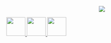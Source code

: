 <!--
**ankitBytes/ankitBytes** is a ✨ _special_ ✨ repository because its `README.md` (this file) appears on your GitHub profile.

Here are some ideas to get you started:

- 🔭 I’m currently working on ...
- 🌱 I’m currently learning ...
- 👯 I’m looking to collaborate on ...
- 🤔 I’m looking for help with ...
- 💬 Ask me about ...
- 📫 How to reach me: ...
- 😄 Pronouns: ...
- ⚡ Fun fact: ...
-->

<p align="center">
  <img src="https://capsule-render.vercel.app/api?type=venom&height=300&color=gradient&text=Hello%20Everyone!&textBg=false&animation=twinkling"/>
</p>

<div>
<a href="www.linkedin.com/in/ankit-kumar-sahu" target="_blank" style="padding: '0 1rem'">
  <img height="50" src="https://cdn2.iconfinder.com/data/icons/social-media-2285/512/1_Linkedin_unofficial_colored_svg-512.png"/>
</a>

<a href="https://twitter.com/Ankitkumarsa" target="_blank">
  <img height="50" src="https://cdn1.iconfinder.com/data/icons/logotypes/32/twitter-64.png"/>
</a>

<a href="https://leetcode.com/u/ankit_2025/" target="_blank">
  <img height="50" src="https://assets.leetcode.com/static_assets/public/icons/favicon-192x192.png"/>
</a>
</div>


